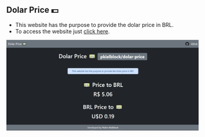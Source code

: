 ## Dolar Price 💵

* This website has the purpose to provide the dolar price in BRL.
* To access the website just [click here](https://pkielblock.github.io/dolar-price/).

![Alt text](screenshot/screenshot.jpg?raw=true "Screenshot")
